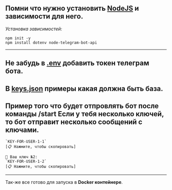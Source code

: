 Помни что нужно установить [NodeJS](https://nodejs.org/en/download) и зависимости для него.
---
*Установка зависимостей:*
```
npm init -y
npm install dotenv node-telegram-bot-api
```
---
Не забудь в **[.env](https://github.com/Dosash/Dosash/blob/7f83e61ef3c835f59b238c37416f4a0bf773ac6a/Notion/VPN/Bot_telegam_token_send/.env)** добавить токен телеграм бота.
---
В **[keys.json](https://github.com/Dosash/Dosash/blob/7f83e61ef3c835f59b238c37416f4a0bf773ac6a/Notion/VPN/Bot_telegam_token_send/keys.json)** примеры какая должна быть база.
---
Пример того что будет отпровлять бот после команды /start Если у тебя несколько ключей, то бот отправит несколько сообщений с ключами.
---
```🔑 Ваш ключ №1:
`KEY-FOR-USER-1-1`
[📋 Нажмите, чтобы скопировать]

🔑 Ваш ключ №2:
`KEY-FOR-USER-1-2`
[📋 Нажмите, чтобы скопировать]
```
---
Так-же все готово для запуска в **Docker контейнере**.

